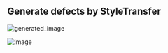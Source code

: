 ## Generate defects by StyleTransfer 

![generated_image](https://github.com/user-attachments/assets/7ab195b5-9772-4965-97c1-a27082c3514a)


![image](https://github.com/user-attachments/assets/71603a8d-eaca-4d7a-a261-645268949eb4)
